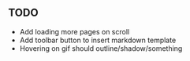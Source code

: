 ## TODO
* Add loading more pages on scroll
* Add toolbar button to insert markdown template
* Hovering on gif should outline/shadow/something
